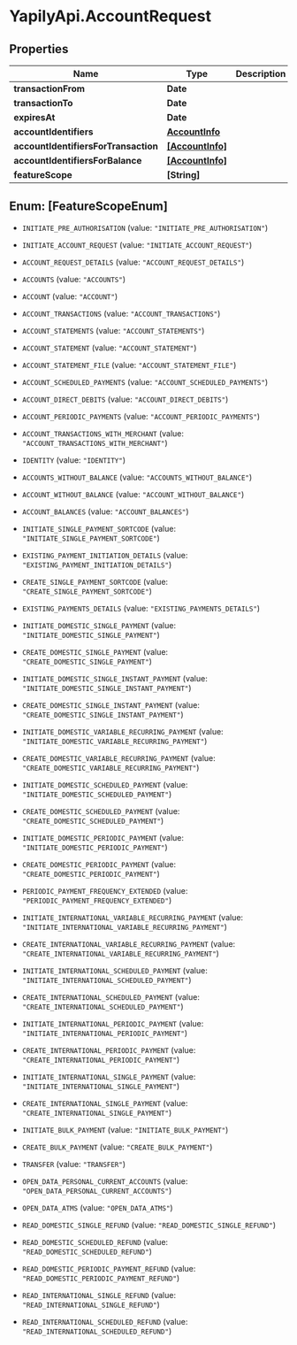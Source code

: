 # YapilyApi.AccountRequest

## Properties

Name | Type | Description | Notes
------------ | ------------- | ------------- | -------------
**transactionFrom** | **Date** |  | [optional] 
**transactionTo** | **Date** |  | [optional] 
**expiresAt** | **Date** |  | [optional] 
**accountIdentifiers** | [**AccountInfo**](AccountInfo.md) |  | [optional] 
**accountIdentifiersForTransaction** | [**[AccountInfo]**](AccountInfo.md) |  | [optional] 
**accountIdentifiersForBalance** | [**[AccountInfo]**](AccountInfo.md) |  | [optional] 
**featureScope** | **[String]** |  | [optional] 



## Enum: [FeatureScopeEnum]


* `INITIATE_PRE_AUTHORISATION` (value: `"INITIATE_PRE_AUTHORISATION"`)

* `INITIATE_ACCOUNT_REQUEST` (value: `"INITIATE_ACCOUNT_REQUEST"`)

* `ACCOUNT_REQUEST_DETAILS` (value: `"ACCOUNT_REQUEST_DETAILS"`)

* `ACCOUNTS` (value: `"ACCOUNTS"`)

* `ACCOUNT` (value: `"ACCOUNT"`)

* `ACCOUNT_TRANSACTIONS` (value: `"ACCOUNT_TRANSACTIONS"`)

* `ACCOUNT_STATEMENTS` (value: `"ACCOUNT_STATEMENTS"`)

* `ACCOUNT_STATEMENT` (value: `"ACCOUNT_STATEMENT"`)

* `ACCOUNT_STATEMENT_FILE` (value: `"ACCOUNT_STATEMENT_FILE"`)

* `ACCOUNT_SCHEDULED_PAYMENTS` (value: `"ACCOUNT_SCHEDULED_PAYMENTS"`)

* `ACCOUNT_DIRECT_DEBITS` (value: `"ACCOUNT_DIRECT_DEBITS"`)

* `ACCOUNT_PERIODIC_PAYMENTS` (value: `"ACCOUNT_PERIODIC_PAYMENTS"`)

* `ACCOUNT_TRANSACTIONS_WITH_MERCHANT` (value: `"ACCOUNT_TRANSACTIONS_WITH_MERCHANT"`)

* `IDENTITY` (value: `"IDENTITY"`)

* `ACCOUNTS_WITHOUT_BALANCE` (value: `"ACCOUNTS_WITHOUT_BALANCE"`)

* `ACCOUNT_WITHOUT_BALANCE` (value: `"ACCOUNT_WITHOUT_BALANCE"`)

* `ACCOUNT_BALANCES` (value: `"ACCOUNT_BALANCES"`)

* `INITIATE_SINGLE_PAYMENT_SORTCODE` (value: `"INITIATE_SINGLE_PAYMENT_SORTCODE"`)

* `EXISTING_PAYMENT_INITIATION_DETAILS` (value: `"EXISTING_PAYMENT_INITIATION_DETAILS"`)

* `CREATE_SINGLE_PAYMENT_SORTCODE` (value: `"CREATE_SINGLE_PAYMENT_SORTCODE"`)

* `EXISTING_PAYMENTS_DETAILS` (value: `"EXISTING_PAYMENTS_DETAILS"`)

* `INITIATE_DOMESTIC_SINGLE_PAYMENT` (value: `"INITIATE_DOMESTIC_SINGLE_PAYMENT"`)

* `CREATE_DOMESTIC_SINGLE_PAYMENT` (value: `"CREATE_DOMESTIC_SINGLE_PAYMENT"`)

* `INITIATE_DOMESTIC_SINGLE_INSTANT_PAYMENT` (value: `"INITIATE_DOMESTIC_SINGLE_INSTANT_PAYMENT"`)

* `CREATE_DOMESTIC_SINGLE_INSTANT_PAYMENT` (value: `"CREATE_DOMESTIC_SINGLE_INSTANT_PAYMENT"`)

* `INITIATE_DOMESTIC_VARIABLE_RECURRING_PAYMENT` (value: `"INITIATE_DOMESTIC_VARIABLE_RECURRING_PAYMENT"`)

* `CREATE_DOMESTIC_VARIABLE_RECURRING_PAYMENT` (value: `"CREATE_DOMESTIC_VARIABLE_RECURRING_PAYMENT"`)

* `INITIATE_DOMESTIC_SCHEDULED_PAYMENT` (value: `"INITIATE_DOMESTIC_SCHEDULED_PAYMENT"`)

* `CREATE_DOMESTIC_SCHEDULED_PAYMENT` (value: `"CREATE_DOMESTIC_SCHEDULED_PAYMENT"`)

* `INITIATE_DOMESTIC_PERIODIC_PAYMENT` (value: `"INITIATE_DOMESTIC_PERIODIC_PAYMENT"`)

* `CREATE_DOMESTIC_PERIODIC_PAYMENT` (value: `"CREATE_DOMESTIC_PERIODIC_PAYMENT"`)

* `PERIODIC_PAYMENT_FREQUENCY_EXTENDED` (value: `"PERIODIC_PAYMENT_FREQUENCY_EXTENDED"`)

* `INITIATE_INTERNATIONAL_VARIABLE_RECURRING_PAYMENT` (value: `"INITIATE_INTERNATIONAL_VARIABLE_RECURRING_PAYMENT"`)

* `CREATE_INTERNATIONAL_VARIABLE_RECURRING_PAYMENT` (value: `"CREATE_INTERNATIONAL_VARIABLE_RECURRING_PAYMENT"`)

* `INITIATE_INTERNATIONAL_SCHEDULED_PAYMENT` (value: `"INITIATE_INTERNATIONAL_SCHEDULED_PAYMENT"`)

* `CREATE_INTERNATIONAL_SCHEDULED_PAYMENT` (value: `"CREATE_INTERNATIONAL_SCHEDULED_PAYMENT"`)

* `INITIATE_INTERNATIONAL_PERIODIC_PAYMENT` (value: `"INITIATE_INTERNATIONAL_PERIODIC_PAYMENT"`)

* `CREATE_INTERNATIONAL_PERIODIC_PAYMENT` (value: `"CREATE_INTERNATIONAL_PERIODIC_PAYMENT"`)

* `INITIATE_INTERNATIONAL_SINGLE_PAYMENT` (value: `"INITIATE_INTERNATIONAL_SINGLE_PAYMENT"`)

* `CREATE_INTERNATIONAL_SINGLE_PAYMENT` (value: `"CREATE_INTERNATIONAL_SINGLE_PAYMENT"`)

* `INITIATE_BULK_PAYMENT` (value: `"INITIATE_BULK_PAYMENT"`)

* `CREATE_BULK_PAYMENT` (value: `"CREATE_BULK_PAYMENT"`)

* `TRANSFER` (value: `"TRANSFER"`)

* `OPEN_DATA_PERSONAL_CURRENT_ACCOUNTS` (value: `"OPEN_DATA_PERSONAL_CURRENT_ACCOUNTS"`)

* `OPEN_DATA_ATMS` (value: `"OPEN_DATA_ATMS"`)

* `READ_DOMESTIC_SINGLE_REFUND` (value: `"READ_DOMESTIC_SINGLE_REFUND"`)

* `READ_DOMESTIC_SCHEDULED_REFUND` (value: `"READ_DOMESTIC_SCHEDULED_REFUND"`)

* `READ_DOMESTIC_PERIODIC_PAYMENT_REFUND` (value: `"READ_DOMESTIC_PERIODIC_PAYMENT_REFUND"`)

* `READ_INTERNATIONAL_SINGLE_REFUND` (value: `"READ_INTERNATIONAL_SINGLE_REFUND"`)

* `READ_INTERNATIONAL_SCHEDULED_REFUND` (value: `"READ_INTERNATIONAL_SCHEDULED_REFUND"`)




